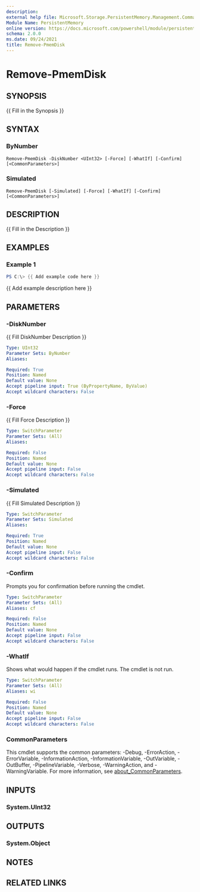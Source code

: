 ```yaml
---
description: 
external help file: Microsoft.Storage.PersistentMemory.Management.Commands.dll-Help.xml
Module Name: PersistentMemory
online version: https://docs.microsoft.com/powershell/module/persistentmemory/remove-pmemfisk?view=windowsserver2022-ps&wt.mc_id=ps-gethelp
schema: 2.0.0
ms.date: 09/24/2021
title: Remove-PmemDisk
---
```


# Remove-PmemDisk

## SYNOPSIS
{{ Fill in the Synopsis }}

## SYNTAX

### ByNumber
```
Remove-PmemDisk -DiskNumber <UInt32> [-Force] [-WhatIf] [-Confirm] [<CommonParameters>]
```

### Simulated
```
Remove-PmemDisk [-Simulated] [-Force] [-WhatIf] [-Confirm] [<CommonParameters>]
```

## DESCRIPTION
{{ Fill in the Description }}

## EXAMPLES

### Example 1
```powershell
PS C:\> {{ Add example code here }}
```

{{ Add example description here }}

## PARAMETERS

### -DiskNumber
{{ Fill DiskNumber Description }}

```yaml
Type: UInt32
Parameter Sets: ByNumber
Aliases:

Required: True
Position: Named
Default value: None
Accept pipeline input: True (ByPropertyName, ByValue)
Accept wildcard characters: False
```

### -Force
{{ Fill Force Description }}

```yaml
Type: SwitchParameter
Parameter Sets: (All)
Aliases:

Required: False
Position: Named
Default value: None
Accept pipeline input: False
Accept wildcard characters: False
```

### -Simulated
{{ Fill Simulated Description }}

```yaml
Type: SwitchParameter
Parameter Sets: Simulated
Aliases:

Required: True
Position: Named
Default value: None
Accept pipeline input: False
Accept wildcard characters: False
```

### -Confirm
Prompts you for confirmation before running the cmdlet.

```yaml
Type: SwitchParameter
Parameter Sets: (All)
Aliases: cf

Required: False
Position: Named
Default value: None
Accept pipeline input: False
Accept wildcard characters: False
```

### -WhatIf
Shows what would happen if the cmdlet runs.
The cmdlet is not run.

```yaml
Type: SwitchParameter
Parameter Sets: (All)
Aliases: wi

Required: False
Position: Named
Default value: None
Accept pipeline input: False
Accept wildcard characters: False
```

### CommonParameters
This cmdlet supports the common parameters: -Debug, -ErrorAction, -ErrorVariable, -InformationAction, -InformationVariable, -OutVariable, -OutBuffer, -PipelineVariable, -Verbose, -WarningAction, and -WarningVariable. For more information, see [about_CommonParameters](http://go.microsoft.com/fwlink/?LinkID=113216).

## INPUTS

### System.UInt32

## OUTPUTS

### System.Object
## NOTES

## RELATED LINKS
